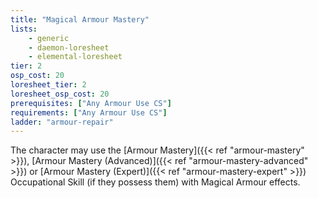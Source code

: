 ```yaml
---
title: "Magical Armour Mastery"
lists:
    - generic
    - daemon-loresheet
    - elemental-loresheet
tier: 2
osp_cost: 20
loresheet_tier: 2
loresheet_osp_cost: 20
prerequisites: ["Any Armour Use CS"]
requirements: ["Any Armour Use CS"]
ladder: "armour-repair"
---
```

The character may use the [Armour Mastery]({{< ref "armour-mastery" >}}), [Armour Mastery (Advanced)]({{< ref "armour-mastery-advanced" >}}) or [Armour Mastery (Expert)]({{< ref "armour-mastery-expert" >}}) Occupational Skill (if they possess them) with Magical Armour effects.